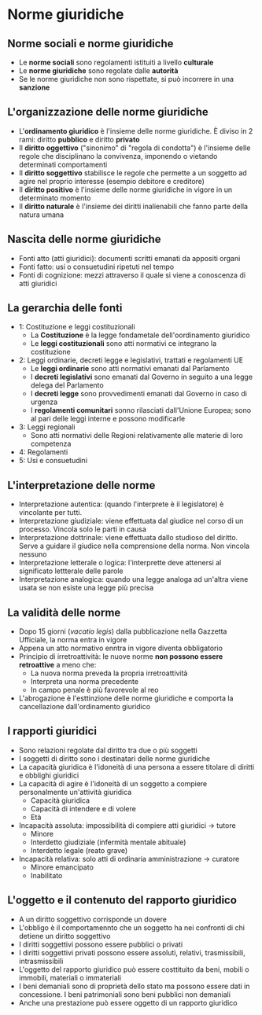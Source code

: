 # Norme giuridiche

## Norme sociali e norme giuridiche

- Le **norme sociali** sono regolamenti istituiti a livello **culturale**
- Le **norme giuridiche** sono regolate dalle **autorità**
- Se le norme giuridiche non sono rispettate, si può incorrere in una **sanzione**

## L'organizzazione delle norme giuridiche

- L'**ordinamento giuridico** è l'insieme delle norme giuridiche. È diviso in 2 rami: diritto **pubblico** e diritto **privato**
- Il **diritto oggettivo** ("sinonimo" di "regola di condotta") è l'insieme delle regole che disciplinano la convivenza, imponendo o vietando determinati comportamenti
- Il **diritto soggettivo** stabilisce le regole che permette a un soggetto ad agire nel proprio interesse (esempio debitore e creditore)
- Il **diritto positivo** è l'insieme delle norme giuridiche in vigore in un determinato momento
- Il **diritto naturale** è l'insieme dei diritti inalienabili che fanno parte della natura umana

## Nascita delle norme giuridiche

- Fonti atto (atti giuridici): documenti scritti emanati da appositi organi
- Fonti fatto: usi o consuetudini ripetuti nel tempo
- Fonti di cognizione: mezzi attraverso il quale si viene a conoscenza di atti giuridici

## La gerarchia delle fonti

- 1: Costituzione e leggi costituzionali
	- La **Costituzione** è la legge fondametale dell'oordinamento giuridico
	- Le **leggi costituzionali** sono atti normativi ce integrano la costituzione
- 2: Leggi ordinarie, decreti legge e legislativi, trattati e regolamenti UE
	- Le **leggi ordinarie** sono atti normativi emanati dal Parlamento
	- I **decreti legislativi** sono emanati dal Governo in seguito a una legge delega del Parlamento
	- I **decreti legge** sono provvedimenti emanati dal Governo in caso di urgenza
	- I **regolamenti comunitari** sonno rilasciati dall'Unione Europea; sono al pari delle leggi interne e possono modificarle
- 3: Leggi regionali
	- Sono atti normativi delle Regioni relativamente alle materie di loro competenza
- 4: Regolamenti
- 5: Usi e consuetudini

## L'interpretazione delle norme

- Interpretazione autentica: (quando l'interprete è il legislatore) è vincolante per tutti. 
- Interpretazione giudiziale: viene effettuata dal giudice nel corso di un processo. Vincola solo le parti in causa
- Interpretazione dottrinale: viene effettuata dallo studioso del diritto. Serve a guidare il giudice nella comprensione della norma. Non vincola nessuno
- Interpretazione letterale o logica: l'interprette deve attenersi al significato lettterale delle parole
- Interpretazione analogica: quando una legge analoga ad un'altra viene usata se non esiste una legge più precisa

## La validità delle norme

- Dopo 15 giorni (*vacatio legis*) dalla pubblicazione nella Gazzetta Ufficiale, la norma entra in vigore
- Appena un atto normativo enntra in vigore diventa obbligatorio
- Principio di irretroattività: le nuove norme **non possono essere retroattive** a meno che:
	- La nuova norma preveda la propria irretroattività
	- Interpreta una norma precedente
	- In campo penale è più favorevole al reo
- L'abrogazione è l'esttinzione delle norme giuridiche e comporta la cancellazione dall'ordinamento giuridico

## I rapporti giuridici

- Sono relazioni regolate dal diritto tra due o più soggetti
- I soggetti di diritto sono i destinatari delle norme giuridiche
- La capacità giuridica è l'idoneità di una persona a essere titolare di diritti e obblighi giuridici
- La capacità di agire è l'idoneità di un soggetto a compiere personalmente un'attività giuridica
	- Capacità giuridica
	- Capacità di intendere e di volere
	- Età
- Incapacità assoluta: impossibilità di compiere atti giuridici → tutore
	- Minore
	- Interdetto giudiziale (infermità mentale abituale)
	- Interdetto legale (reato grave)
- Incapacità relativa: solo atti di ordinaria amministrazione → curatore
	- Minore emancipato
	- Inabilitato

## L'oggetto e il contenuto del rapporto giuridico

- A un diritto soggettivo corrisponde un dovere
- L'obbligo è il comportamennto che un soggetto ha nei confronti di chi detiene un diritto soggettivo
- I diritti soggettivi possono essere pubblici o privati
- I diritti soggettivi privati possono essere assoluti, relativi, trasmissibili, intrasmissibili
- L'oggetto del rapporto giuridico può essere costtituito da beni, mobili o immobili, materiali o immateriali
- I beni demaniali sono di proprietà dello stato ma possono essere dati in concessione. I beni patrimoniali sono beni pubblici non demaniali
- Anche una prestazione può essere oggetto di un rapporto giuridico